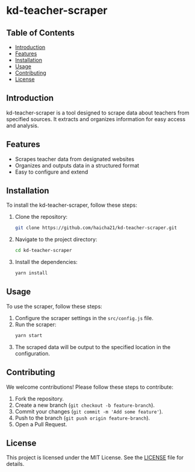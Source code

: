 # kd-teacher-scraper

## Table of Contents
- [Introduction](#introduction)
- [Features](#features)
- [Installation](#installation)
- [Usage](#usage)
- [Contributing](#contributing)
- [License](#license)

## Introduction
kd-teacher-scraper is a tool designed to scrape data about teachers from specified sources. It extracts and organizes information for easy access and analysis.

## Features
- Scrapes teacher data from designated websites
- Organizes and outputs data in a structured format
- Easy to configure and extend

## Installation
To install the kd-teacher-scraper, follow these steps:

1. Clone the repository:
    ```sh
    git clone https://github.com/haicha21/kd-teacher-scraper.git
    ```
2. Navigate to the project directory:
    ```sh
    cd kd-teacher-scraper
    ```
3. Install the dependencies:
    ```sh
    yarn install
    ```

## Usage
To use the scraper, follow these steps:

1. Configure the scraper settings in the `src/config.js` file.
2. Run the scraper:
    ```sh
    yarn start
    ```
3. The scraped data will be output to the specified location in the configuration.

## Contributing
We welcome contributions! Please follow these steps to contribute:

1. Fork the repository.
2. Create a new branch (`git checkout -b feature-branch`).
3. Commit your changes (`git commit -m 'Add some feature'`).
4. Push to the branch (`git push origin feature-branch`).
5. Open a Pull Request.

## License
This project is licensed under the MIT License. See the [LICENSE](LICENSE) file for details.